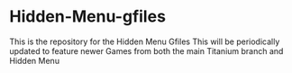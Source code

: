 # Hidden-Menu-gfiles
This is the repository for the Hidden Menu Gfiles
This will be periodically updated to feature newer Games from both the main Titanium branch and Hidden Menu
